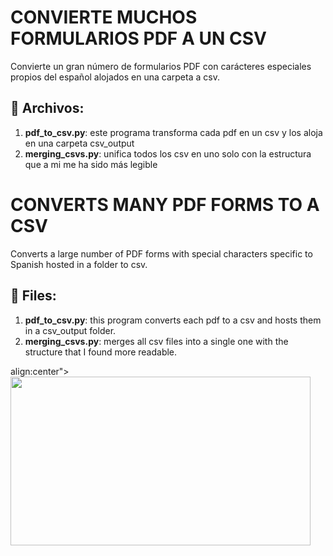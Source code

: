 # CONVIERTE MUCHOS FORMULARIOS PDF A UN CSV
Convierte un gran número de formularios PDF con carácteres especiales propios del español alojados en una carpeta a csv.
## :open_file_folder: Archivos:
1. **pdf_to_csv.py**: este programa transforma cada pdf en un csv y los aloja en una carpeta csv_output 
2. **merging_csvs.py**: unifica todos los csv en uno solo con la estructura que a mi me ha sido más legible



# CONVERTS MANY PDF FORMS TO A CSV
Converts a large number of PDF forms with special characters specific to Spanish hosted in a folder to csv.
## :open_file_folder: Files:
1. **pdf_to_csv.py**: this program converts each pdf to a csv and hosts them in a csv_output folder. 
2. **merging_csvs.py**: merges all csv files into a single one with the structure that I found more readable.

align:center"><img src="https://media.giphy.com/media/v1.Y2lkPTc5MGI3NjExYno0ejkzNmpob2ZrbGhsZXA4Y29lZmszdW5pbTY5N3c1MHA4Z21rbCZlcD12MV9naWZzX3NlYXJjaCZjdD1n/39oBYsM6XaLkpwqOKE/giphy.gif" width="480" height="270" class="giphy-embed"/>
